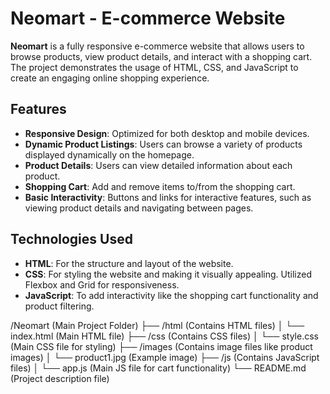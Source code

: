 # Neomart - E-commerce Website

**Neomart** is a fully responsive e-commerce website that allows users to browse products, view product details, and interact with a shopping cart. The project demonstrates the usage of HTML, CSS, and JavaScript to create an engaging online shopping experience.

## Features
- **Responsive Design**: Optimized for both desktop and mobile devices.
- **Dynamic Product Listings**: Users can browse a variety of products displayed dynamically on the homepage.
- **Product Details**: Users can view detailed information about each product.
- **Shopping Cart**: Add and remove items to/from the shopping cart.
- **Basic Interactivity**: Buttons and links for interactive features, such as viewing product details and navigating between pages.

## Technologies Used
- **HTML**: For the structure and layout of the website.
- **CSS**: For styling the website and making it visually appealing. Utilized Flexbox and Grid for responsiveness.
- **JavaScript**: To add interactivity like the shopping cart functionality and product filtering.

/Neomart (Main Project Folder)
├── /html               (Contains HTML files)
│   └── index.html      (Main HTML file)
├── /css                (Contains CSS files)
│   └── style.css       (Main CSS file for styling)
├── /images             (Contains image files like product images)
│   └── product1.jpg    (Example image)
├── /js                 (Contains JavaScript files)
│   └── app.js          (Main JS file for cart functionality)
└── README.md           (Project description file)



 
 
